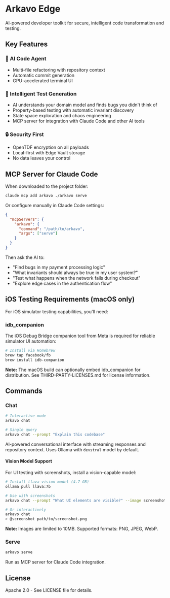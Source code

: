# Arkavo Edge

AI-powered developer toolkit for secure, intelligent code transformation and testing.

## Key Features

### 🤖 AI Code Agent
- Multi-file refactoring with repository context
- Automatic commit generation
- GPU-accelerated terminal UI

### 🧠 Intelligent Test Generation
- AI understands your domain model and finds bugs you didn't think of
- Property-based testing with automatic invariant discovery
- State space exploration and chaos engineering
- MCP server for integration with Claude Code and other AI tools

### 🔒 Security First
- OpenTDF encryption on all payloads
- Local-first with Edge Vault storage
- No data leaves your control

## MCP Server for Claude Code

When downloaded to the project folder:
```bash
claude mcp add arkavo ./arkavo serve
```

Or configure manually in Claude Code settings:
```json
{
  "mcpServers": {
    "arkavo": {
      "command": "/path/to/arkavo",
      "args": ["serve"]
    }
  }
}
```

Then ask the AI to:
- "Find bugs in my payment processing logic"
- "What invariants should always be true in my user system?"
- "Test what happens when the network fails during checkout"
- "Explore edge cases in the authentication flow"

## iOS Testing Requirements (macOS only)

For iOS simulator testing capabilities, you'll need:

### idb_companion
The iOS Debug Bridge companion tool from Meta is required for reliable simulator UI automation:

```bash
# Install via Homebrew
brew tap facebook/fb
brew install idb-companion
```

**Note:** The macOS build can optionally embed idb_companion for distribution. See THIRD-PARTY-LICENSES.md for license information.

## Commands

### Chat
```bash
# Interactive mode
arkavo chat

# Single query
arkavo chat --prompt "Explain this codebase"
```

AI-powered conversational interface with streaming responses and repository context. Uses Ollama with `devstral` model by default.

#### Vision Model Support
For UI testing with screenshots, install a vision-capable model:

```bash
# Install llava vision model (4.7 GB)
ollama pull llava:7b

# Use with screenshots
arkavo chat --prompt "What UI elements are visible?" --image screenshot.png

# Or interactively
arkavo chat
> @screenshot path/to/screenshot.png
```

**Note:** Images are limited to 10MB. Supported formats: PNG, JPEG, WebP.

### Serve
```bash
arkavo serve
```

Run as MCP server for Claude Code integration.

## License

Apache 2.0 - See LICENSE file for details.
